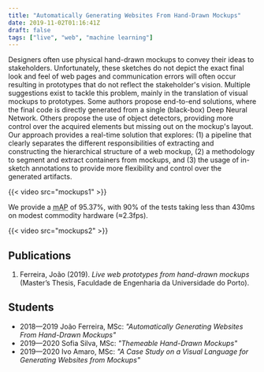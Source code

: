 ```yaml
---
title: "Automatically Generating Websites From Hand-Drawn Mockups"
date: 2019-11-02T01:16:41Z
draft: false
tags: ["live", "web", "machine learning"]
---
```


Designers often use physical hand-drawn mockups to convey their ideas to stakeholders. Unfortunately, these sketches do not depict the exact final look and feel of web pages and communication errors will often occur resulting in prototypes that do not reflect the stakeholder's vision. Multiple suggestions exist to tackle this problem, mainly in the translation of visual mockups to prototypes. Some authors propose end-to-end solutions, where the final code is directly generated from a single (black-box) Deep Neural Network. Others propose the use of object detectors, providing more control over the acquired elements but missing out on the mockup's layout. Our approach provides a real-time solution that explores: (1) a pipeline that clearly separates the different responsibilities of extracting and constructing the hierarchical structure of a web mockup, (2) a methodology to segment and extract containers from mockups, and (3) the usage of in-sketch annotations to provide more flexibility and control over the generated artifacts. 

{{< video src="mockups1" >}}

We provide a <abbr title="mean Average Precision">mAP</abbr> of 95.37%, with 90% of the tests taking less than 430ms on modest commodity hardware (&asymp;2.3fps).

{{< video src="mockups2" >}}

## Publications

  1. Ferreira, João (2019). *Live web prototypes from hand-drawn mockups* (Master’s Thesis, Faculdade de Engenharia da Universidade do Porto).

## Students

  * 2018&mdash;2019 João Ferreira, MSc: *"Automatically Generating Websites From Hand-Drawn Mockups"*
  * 2019&mdash;2020 Sofia Silva, MSc: *"Themeable Hand-Drawn Mockups"*
  * 2019&mdash;2020 Ivo Amaro, MSc: *"A Case Study on a Visual Language for Generating Websites from Mockups"*